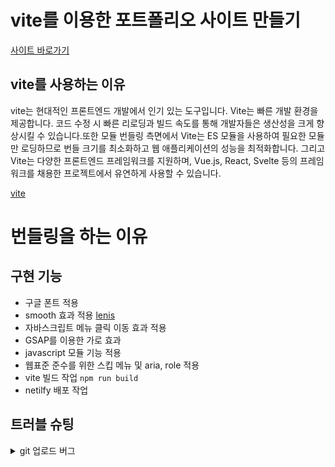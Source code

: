 # vite를 이용한 포트폴리오 사이트 만들기

[사이트 바로가기](https://port-vite2023.netlify.app/)

## vite를 사용하는 이유

vite는 현대적인 프론트엔드 개발에서 인기 있는 도구입니다.
Vite는 빠른 개발 환경을 제공합니다. 코드 수정 시 빠른 리로딩과 빌드 속도를 통해 개발자들은 생산성을 크게 향상시킬 수 있습니다.또한 모듈 번들링 측면에서 Vite는 ES 모듈을 사용하여 필요한 모듈만 로딩하므로 번들 크기를 최소화하고 웹 애플리케이션의 성능을 최적화합니다. 그리고 Vite는 다양한 프론트엔드 프레임워크를 지원하며, Vue.js, React, Svelte 등의 프레임워크를 채용한 프로젝트에서 유연하게 사용할 수 있습니다.

[vite](https://ko.vitejs.dev/)

# 번들링을 하는 이유

## 구현 기능

- 구글 폰트 적용
- smooth 효과 적용 [lenis](https://lenis.studiofreight.com/)
- 자바스크립트 메뉴 클릭 이동 효과 적용
- GSAP를 이용한 가로 효과
- javascript 모듈 기능 적용
- 웹표준 준수를 위한 스킵 메뉴 및 aria, role 적용
- vite 빌드 작업 `npm run build`
- netilfy 배포 작업

## 트러블 슈팅

<details>
    <summary>git 업로드 버그</summary>
    
    -git 업로드 설정 403에러 :
    
    : 유저 설정
    git config user.name "moon0411"
    git config user.email "duddls0411@gmail.com"
    
    git remote set-url origin https://moon411@github.com/mooon411/vite-project2023.git

    git add .
    git status
    git commit -m "수정"
    git push -u origin main

    -> 재로그인 및 신규 토큰 삽입 후 사용자 권한 인증

</details>
